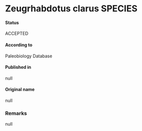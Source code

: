Zeugrhabdotus clarus SPECIES
=======

#### Status
ACCEPTED

#### According to
Paleobiology Database

#### Published in
null

#### Original name
null

### Remarks
null